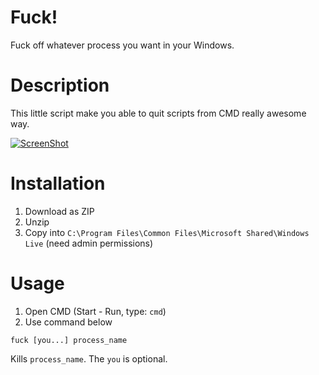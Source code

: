 Fuck!
=====

Fuck off whatever process you want in your Windows.

Description
===========

This little script make you able to quit scripts from CMD really awesome way.

[![ScreenShot](https://raw.github.com/detroitstudio/fuck/master/screen.png)](http://youtu.be/R91DU8kceeQ)

Installation
============

1. Download as ZIP
2. Unzip
3. Copy into ```C:\Program Files\Common Files\Microsoft Shared\Windows Live``` (need admin permissions)

Usage
=====

1. Open CMD (Start - Run, type: ```cmd```)
2. Use command below 
```
fuck [you...] process_name
```

Kills ```process_name```. The ```you``` is optional.




